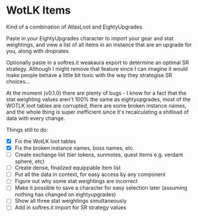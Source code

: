 # WotLK Items

Kind of a combination of AtlasLoot and EightyUpgrades.

Paste in your EightyUpgrades character to import your gear and stat weightings, and view a list of all items in an instance that are an upgrade for you, along with droprates.

Optionally paste in a softres.it weakaura export to determine an optimal SR strategy. Although I might remove that feature since I can imagine it would make people behave a little bit toxic with the way they strategise SR choices...

At the moment (v0.1.0) there are plenty of bugs - I know for a fact that the stat weighting values aren't 100% the same as eightyupgrades, most of the WOTLK loot tables are corrupted, there are some broken instance names, and the whole thing is super inefficient since it's recalculating a shitload of data with every change.

Things still to do:

-   [x] Fix the WotLK loot tables
-   [x] Fix the broken instance names, boss names, etc.
-   [ ] Create exchange list (tier tokens, sunmotes, quest items e.g. verdant sphere, etc)
-   [ ] Create dense, finalized equippable item list
-   [ ] Put all the data in context, for easy access by any component
-   [ ] Figure out why some stat weightings are incorrect
-   [ ] Make it possible to save a character for easy selection later (assuming nothing has changed on eightyupgrades)
-   [ ] Show all three stat weightings simultaneously
-   [ ] Add in softres.it import for SR strategy values
